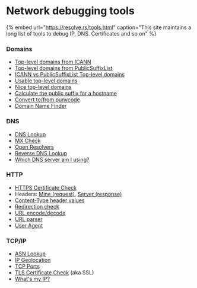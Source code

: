 # Network debugging tools

{% embed url="https://resolve.rs/tools.html" caption="This site maintains a long list of tools to debug IP, DNS. Certificates and so on" %}

### Domains <a id="domains"></a>

* [Top-level domains from ICANN](https://resolve.rs/domains/tlds.html)
* [Top-level domains from PublicSuffixList](https://resolve.rs/domains/psl-tlds.html)
* [ICANN vs PublicSuffixList Top-level domains](https://resolve.rs/domains/icann-vs-psl.html)
* [Usable top-level domains](https://resolve.rs/domains/usable-tlds.html)
* [Nice top-level domains](https://resolve.rs/domains/nice-tlds.html)
* [Calculate the public suffix for a hostname](https://resolve.rs/domains/publicsuffix.html)
* [Convert to/from punycode](https://resolve.rs/domains/punycode.html)
* [Domain Name Finder](https://resolve.rs/domains/finder.html)

### DNS <a id="dns"></a>

* [DNS Lookup](https://resolve.rs/dns/lookup.html)
* [MX Check](https://resolve.rs/dns/mxcheck.html)
* [Open Resolvers](https://resolve.rs/resolvers/index.html)
* [Reverse DNS Lookup](https://resolve.rs/dns/reverse-lookup.html)
* [Which DNS server am I using?](https://resolve.rs/#whichdns)

### HTTP <a id="http"></a>

* [HTTPS Certificate Check](https://resolve.rs/http/cert-check.html)
* Headers: [Mine \(request\)](https://resolve.rs/http/myheaders.html), [Server \(response\)](https://resolve.rs/http/headers.html)
* [Content-Type header values](https://resolve.rs/http/content-type.html)
* [Redirection check](https://resolve.rs/http/redirect-check.html)
* [URL encode/decode](https://resolve.rs/http/urlencode.html)
* [URL parser](https://resolve.rs/http/urlparse.html)
* [User Agent](https://resolve.rs/http/useragent.html)

### TCP/IP <a id="ip"></a>

* [ASN Lookup](https://resolve.rs/ip/asn-lookup.html)
* [IP Geolocation](https://resolve.rs/ip/geolocation.html)
* [TCP Ports](https://resolve.rs/ip/tcp-ports.html)
* [TLS Certificate Check](https://resolve.rs/ip/tls-cert-check.html) \(aka SSL\)
* [What's my IP? ](https://resolve.rs/ip/whatsmyip.html)

